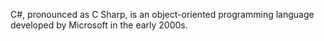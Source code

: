 C#, pronounced as C Sharp, is an object-oriented programming language developed by Microsoft in the early 2000s.